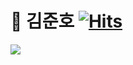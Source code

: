 # 🌱 김준호 [![Hits](https://hits.seeyoufarm.com/api/count/incr/badge.svg?url=https%3A%2F%2Fgithub.com%2Fjunhok82%2Fhit-counter)](https://hits.seeyoufarm.com)

[![](http://mazassumnida.wtf/api/generate_badge?boj=junhok82)](https://solved.ac/doiiollo)
